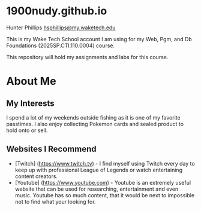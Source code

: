 # 1900nudy.github.io

Hunter Phillips 
hsphillips@my.waketech.edu

This is my Wake Tech School account I am using for my Web, Pgm, and Db Foundations (2025SP.CTI.110.0004) course.

This repository will hold my assignments and labs for this course.

# About Me
## My Interests
  I spend a lot of my weekends outside fishing as it is one of my favorite passtimes. I also enjoy collecting Pokemon cards and sealed product to hold onto or sell. 
## Websites I Recommend
  - [Twitch] (https://www.twitch.tv) - I find myself using Twitch every day to keep up with professional League of Legends or watch entertaining content creators.
  - [Youtube] (https://www.youtube.com) - Youtube is an extremely useful website that can be used for researching, entertainment and even music. Youtube has so much content, that it would be next to impossible not to find what your looking for.
